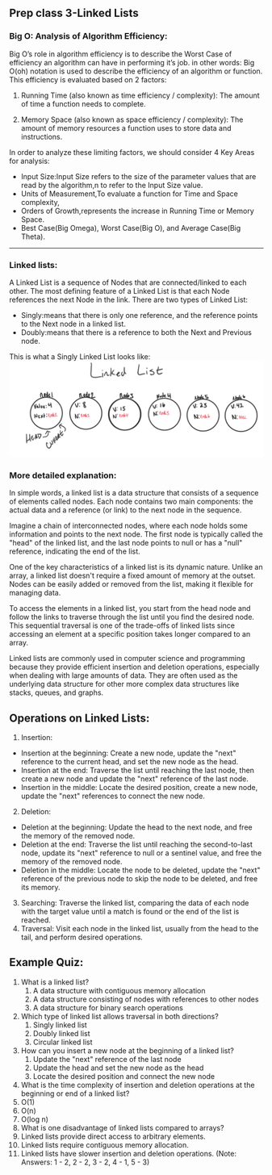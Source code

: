 ## Prep class 3-Linked Lists <a name=" Linked lists"></a>

### Big O: Analysis of Algorithm Efficiency:
Big O’s role in algorithm efficiency is to describe the Worst Case of efficiency an algorithm can have in performing it’s job.
in other words:
Big O(oh) notation is used to describe the efficiency of an algorithm or function. This efficiency is evaluated based on 2 factors:

1. Running Time (also known as time efficiency / complexity):
The amount of time a function needs to complete.

2. Memory Space (also known as space efficiency / complexity):
The amount of memory resources a function uses to store data and instructions.

In order to analyze these limiting factors, we should consider 4 Key Areas for analysis:
- Input Size:Input Size refers to the size of the parameter values that are read by the algorithm,n to refer to the Input Size value.
- Units of Measurement,To evaluate a function for Time and Space complexity,
- Orders of Growth,represents the increase in Running Time or Memory Space.
- Best Case(Big Omega), Worst Case(Big O), and Average Case(Big Theta).
___________________________________________________________________________________________________________
### Linked lists:
A Linked List is a sequence of Nodes that are connected/linked to each other. The most defining feature of a Linked List is that each Node references the next Node in the link.
There are two types of Linked List:
- Singly:means that there is only one reference, and the reference points to the Next node in a linked list.
- Doubly:means that there is a reference to both the Next and Previous node.

This is what a Singly Linked List looks like:
![singly linked list](./LinkedList1.png)

### More detailed explanation:
In simple words, a linked list is a data structure that consists of a sequence of elements called nodes. Each node contains two main components: the actual data and a reference (or link) to the next node in the sequence.

Imagine a chain of interconnected nodes, where each node holds some information and points to the next node. The first node is typically called the "head" of the linked list, and the last node points to null or has a "null" reference, indicating the end of the list.

One of the key characteristics of a linked list is its dynamic nature. Unlike an array, a linked list doesn't require a fixed amount of memory at the outset. Nodes can be easily added or removed from the list, making it flexible for managing data.

To access the elements in a linked list, you start from the head node and follow the links to traverse through the list until you find the desired node. This sequential traversal is one of the trade-offs of linked lists since accessing an element at a specific position takes longer compared to an array.

Linked lists are commonly used in computer science and programming because they provide efficient insertion and deletion operations, especially when dealing with large amounts of data. They are often used as the underlying data structure for other more complex data structures like stacks, queues, and graphs.


## Operations on Linked Lists:
1.  Insertion:
- Insertion at the beginning: Create a new node, update the "next" reference to the current head, and set the new node as the head.
- Insertion at the end: Traverse the list until reaching the last node, then create a new node and update the "next" reference of the last node.
- Insertion in the middle: Locate the desired position, create a new node, update the "next" references to connect the new node.
2.  Deletion:
- Deletion at the beginning: Update the head to the next node, and free the memory of the removed node.
- Deletion at the end: Traverse the list until reaching the second-to-last node, update its "next" reference to null or a sentinel value, and free the memory of the removed node.
- Deletion in the middle: Locate the node to be deleted, update the "next" reference of the previous node to skip the node to be deleted, and free its memory.
3.  Searching:
  Traverse the linked list, comparing the data of each node with the target value until a match is found or the end of the list is reached.
4.  Traversal:
  Visit each node in the linked list, usually from the head to the tail, and perform desired operations.

## Example Quiz:
1. What is a linked list?
   1. A data structure with contiguous memory allocation
   2.  A data structure consisting of nodes with references to other nodes
   3. A data structure for binary search operations
2. Which type of linked list allows traversal in both directions?
   1.  Singly linked list
   2.  Doubly linked list
   3.  Circular linked list
3. How can you insert a new node at the beginning of a linked list?
   1.  Update the "next" reference of the last node
   2.  Update the head and set the new node as the head
   3.  Locate the desired position and connect the new node
4. What is the time complexity of insertion and deletion operations at the beginning or end of a linked list?
  1.  O(1)
   2.  O(n)
   3. O(log n)
5. What is one disadvantage of linked lists compared to arrays?
1.  Linked lists provide direct access to arbitrary elements.
2.  Linked lists require contiguous memory allocation.
3.  Linked lists have slower insertion and deletion operations.
    (Note: Answers: 1 - 2, 2 - 2, 3 - 2, 4 - 1, 5 - 3)

